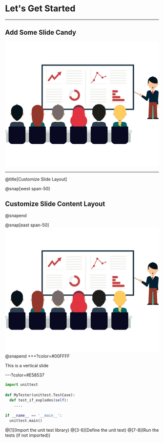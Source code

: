 # Let's Get Started

---

## Add Some Slide Candy

![](assets/img/presentation.png)

---
@title[Customize Slide Layout]

@snap[west span-50]
## Customize Slide Content Layout
@snapend

@snap[east span-50]
![](assets/img/presentation.png)
@snapend
+++?color=#00FFFF

This is a vertical slide

---?color=#E58537

```python
import unittest

def MyTester(unittest.TestCase):
  def test_if_explodes(self):
    ....

if __name__ == '__main__':
  unittest.main()
```

@[1](Import the unit test library)
@[3-6](Define the unit test)
@[7-8](Run the tests (if not imported))
